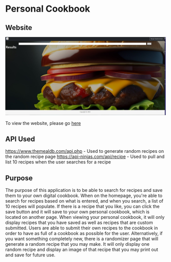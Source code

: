 # Personal Cookbook

## Website

![Cookbook Website](/assets/images/example.jpg)

To view the website, please go [here](https://tzuzu.github.io/Personal-Cookbook/)

## API Used

https://www.themealdb.com/api.php - Used to generate random recipes on the random recipe page
https://api-ninjas.com/api/recipe - Used to pull and list 10 recipes when the user searches for a recipe

## Purpose

The purpose of this application is to be able to search for recipes and save them to your own digital cookbook. When on the homepage, you're able to search for recipes based on what is entered, and when you search, a list of 10 recipes will populate. If there is a recipe that you like, you can click the save button and it will save to your own personal cookbook, which is located on another page. When viewing your personal cookbook, it will only display recipes that you have saved as well as recipes that are custom submitted. Users are able to submit their own recipes to the cookbook in order to have as full of a cookbook as possible for the user. Alternatively, if you want something completely new, there is a randomizer page that will generate a random recipe that you may make. It will only display one random recipe and display an image of that recipe that you may print out and save for future use.
